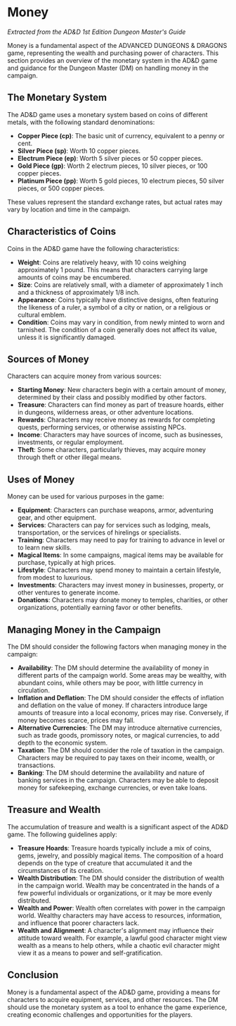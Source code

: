 # Money

*Extracted from the AD&D 1st Edition Dungeon Master's Guide*

Money is a fundamental aspect of the ADVANCED DUNGEONS & DRAGONS game, representing the wealth and purchasing power of characters. This section provides an overview of the monetary system in the AD&D game and guidance for the Dungeon Master (DM) on handling money in the campaign.

## The Monetary System

The AD&D game uses a monetary system based on coins of different metals, with the following standard denominations:

- **Copper Piece (cp)**: The basic unit of currency, equivalent to a penny or cent.
- **Silver Piece (sp)**: Worth 10 copper pieces.
- **Electrum Piece (ep)**: Worth 5 silver pieces or 50 copper pieces.
- **Gold Piece (gp)**: Worth 2 electrum pieces, 10 silver pieces, or 100 copper pieces.
- **Platinum Piece (pp)**: Worth 5 gold pieces, 10 electrum pieces, 50 silver pieces, or 500 copper pieces.

These values represent the standard exchange rates, but actual rates may vary by location and time in the campaign.

## Characteristics of Coins

Coins in the AD&D game have the following characteristics:

- **Weight**: Coins are relatively heavy, with 10 coins weighing approximately 1 pound. This means that characters carrying large amounts of coins may be encumbered.
- **Size**: Coins are relatively small, with a diameter of approximately 1 inch and a thickness of approximately 1/8 inch.
- **Appearance**: Coins typically have distinctive designs, often featuring the likeness of a ruler, a symbol of a city or nation, or a religious or cultural emblem.
- **Condition**: Coins may vary in condition, from newly minted to worn and tarnished. The condition of a coin generally does not affect its value, unless it is significantly damaged.

## Sources of Money

Characters can acquire money from various sources:

- **Starting Money**: New characters begin with a certain amount of money, determined by their class and possibly modified by other factors.
- **Treasure**: Characters can find money as part of treasure hoards, either in dungeons, wilderness areas, or other adventure locations.
- **Rewards**: Characters may receive money as rewards for completing quests, performing services, or otherwise assisting NPCs.
- **Income**: Characters may have sources of income, such as businesses, investments, or regular employment.
- **Theft**: Some characters, particularly thieves, may acquire money through theft or other illegal means.

## Uses of Money

Money can be used for various purposes in the game:

- **Equipment**: Characters can purchase weapons, armor, adventuring gear, and other equipment.
- **Services**: Characters can pay for services such as lodging, meals, transportation, or the services of hirelings or specialists.
- **Training**: Characters may need to pay for training to advance in level or to learn new skills.
- **Magical Items**: In some campaigns, magical items may be available for purchase, typically at high prices.
- **Lifestyle**: Characters may spend money to maintain a certain lifestyle, from modest to luxurious.
- **Investments**: Characters may invest money in businesses, property, or other ventures to generate income.
- **Donations**: Characters may donate money to temples, charities, or other organizations, potentially earning favor or other benefits.

## Managing Money in the Campaign

The DM should consider the following factors when managing money in the campaign:

- **Availability**: The DM should determine the availability of money in different parts of the campaign world. Some areas may be wealthy, with abundant coins, while others may be poor, with little currency in circulation.
- **Inflation and Deflation**: The DM should consider the effects of inflation and deflation on the value of money. If characters introduce large amounts of treasure into a local economy, prices may rise. Conversely, if money becomes scarce, prices may fall.
- **Alternative Currencies**: The DM may introduce alternative currencies, such as trade goods, promissory notes, or magical currencies, to add depth to the economic system.
- **Taxation**: The DM should consider the role of taxation in the campaign. Characters may be required to pay taxes on their income, wealth, or transactions.
- **Banking**: The DM should determine the availability and nature of banking services in the campaign. Characters may be able to deposit money for safekeeping, exchange currencies, or even take loans.

## Treasure and Wealth

The accumulation of treasure and wealth is a significant aspect of the AD&D game. The following guidelines apply:

- **Treasure Hoards**: Treasure hoards typically include a mix of coins, gems, jewelry, and possibly magical items. The composition of a hoard depends on the type of creature that accumulated it and the circumstances of its creation.
- **Wealth Distribution**: The DM should consider the distribution of wealth in the campaign world. Wealth may be concentrated in the hands of a few powerful individuals or organizations, or it may be more evenly distributed.
- **Wealth and Power**: Wealth often correlates with power in the campaign world. Wealthy characters may have access to resources, information, and influence that poorer characters lack.
- **Wealth and Alignment**: A character's alignment may influence their attitude toward wealth. For example, a lawful good character might view wealth as a means to help others, while a chaotic evil character might view it as a means to power and self-gratification.

## Conclusion

Money is a fundamental aspect of the AD&D game, providing a means for characters to acquire equipment, services, and other resources. The DM should use the monetary system as a tool to enhance the game experience, creating economic challenges and opportunities for the players.
